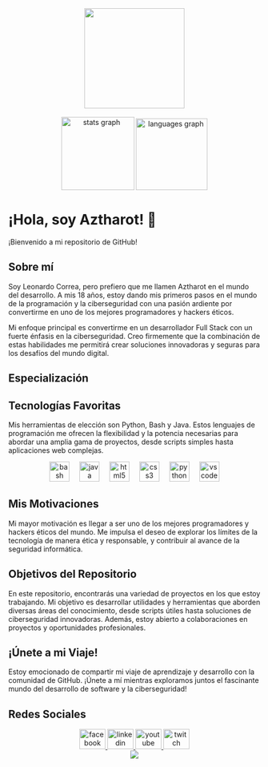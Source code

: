 <div align="center">
  <img height="200" src="https://encrypted-tbn0.gstatic.com/images?q=tbn:ANd9GcRXqb1xo1zuE1gU5bOxhU-CK1C-MEt8qzsvbg&s"  />
</div>

<br clear="both">

<div align="center">
  <img src="https://github-readme-stats.vercel.app/api?username=ZenitShadow&hide_title=false&hide_rank=false&show_icons=true&include_all_commits=true&count_private=true&disable_animations=false&theme=dracula&locale=en&hide_border=false&order=1" height="146" alt="stats graph"  />
  <img src="https://github-readme-stats.vercel.app/api/top-langs?username=ZenitShadow&locale=es&hide_title=false&layout=compact&card_width=320&langs_count=5&theme=dracula&hide_border=false&order=2" height="143" alt="languages graph"  />
</div>

<h1 align="left">¡Hola, soy Aztharot! 👋</h1>

<p align="left">¡Bienvenido a mi repositorio de GitHub!</p>

<h2 align="left">Sobre mí</h2>

<p align="left">Soy Leonardo Correa, pero prefiero que me llamen Aztharot en el mundo del desarrollo. A mis 18 años, estoy dando mis primeros pasos en el mundo de la programación y la ciberseguridad con una pasión ardiente por convertirme en uno de los mejores programadores y hackers éticos.</p>

<p align="left">Mi enfoque principal es convertirme en un desarrollador Full Stack con un fuerte énfasis en la ciberseguridad. Creo firmemente que la combinación de estas habilidades me permitirá crear soluciones innovadoras y seguras para los desafíos del mundo digital.</p>

<h2 align="left">Especialización</h2>

<h2 align="left">Tecnologías Favoritas</h2>

<p align="left">Mis herramientas de elección son Python, Bash y Java. Estos lenguajes de programación me ofrecen la flexibilidad y la potencia necesarias para abordar una amplia gama de proyectos, desde scripts simples hasta aplicaciones web complejas.</p>

<div align="center">
  <img src="https://cdn.jsdelivr.net/gh/devicons/devicon/icons/bash/bash-original.svg" height="40" alt="bash logo"  />
  <img width="12" />
  <img src="https://cdn.jsdelivr.net/gh/devicons/devicon/icons/java/java-original-wordmark.svg" height="40" alt="java logo"  />
  <img width="12" />
  <img src="https://cdn.jsdelivr.net/gh/devicons/devicon/icons/html5/html5-plain.svg" height="40" alt="html5 logo"  />
  <img width="12" />
  <img src="https://cdn.jsdelivr.net/gh/devicons/devicon/icons/css3/css3-plain.svg" height="40" alt="css3 logo"  />
  <img width="12" />
  <img src="https://cdn.jsdelivr.net/gh/devicons/devicon/icons/python/python-original.svg" height="40" alt="python logo"  />
  <img width="12" />
  <img src="https://cdn.jsdelivr.net/gh/devicons/devicon/icons/vscode/vscode-original.svg" height="40" alt="vscode logo"  />
</div>


<h2 align="left">Mis Motivaciones</h2>

<p align="left">Mi mayor motivación es llegar a ser uno de los mejores programadores y hackers éticos del mundo. Me impulsa el deseo de explorar los límites de la tecnología de manera ética y responsable, y contribuir al avance de la seguridad informática.</p>

<h2 align="left">Objetivos del Repositorio</h2>

<p align="left">En este repositorio, encontrarás una variedad de proyectos en los que estoy trabajando. Mi objetivo es desarrollar utilidades y herramientas que aborden diversas áreas del conocimiento, desde scripts útiles hasta soluciones de ciberseguridad innovadoras. Además, estoy abierto a colaboraciones en proyectos y oportunidades profesionales.</p>

<h2 align="left">¡Únete a mi Viaje!</h2>

<p align="left">Estoy emocionado de compartir mi viaje de aprendizaje y desarrollo con la comunidad de GitHub. ¡Únete a mí mientras exploramos juntos el fascinante mundo del desarrollo de software y la ciberseguridad!</p>

<h2 align="left">Redes Sociales</h2>

<div align="center">
  <a href="https://www.facebook.com/AztharotRu" target="_blank">
    <img src="https://raw.githubusercontent.com/maurodesouza/profile-readme-generator/master/src/assets/icons/social/facebook/default.svg" width="52" height="40" alt="facebook logo"  />
  </a>
  <a href="https://www.linkedin.com/in/leonardo-correa-5097a2209/" target="_blank">
    <img src="https://raw.githubusercontent.com/maurodesouza/profile-readme-generator/master/src/assets/icons/social/linkedin/default.svg" width="52" height="40" alt="linkedin logo"  />
  </a>
  <a href="https://www.youtube.com/channel/UCq3n_YShMgUHGqj0eGaFwdQ" target="_blank">
    <img src="https://raw.githubusercontent.com/maurodesouza/profile-readme-generator/master/src/assets/icons/social/youtube/default.svg" width="52" height="40" alt="youtube logo"  />
  </a>
  <a href="https://www.twitch.tv/noobiedestroyer27" target="_blank">
    <img src="https://raw.githubusercontent.com/maurodesouza/profile-readme-generator/master/src/assets/icons/social/twitch/default.svg" width="52" height="40" alt="twitch logo"  />
  </a>
</div>

<div align="center">
  <img src="https://profile-counter.glitch.me/ZenitShadow/count.svg?"  />
</div>
